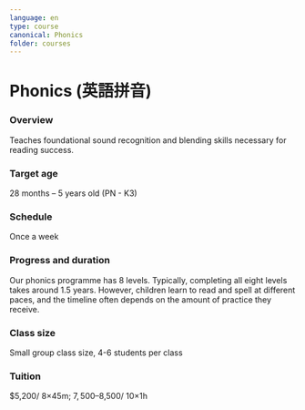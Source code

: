 ```yaml
---
language: en
type: course
canonical: Phonics
folder: courses
---
```

# Phonics (英語拼音)

### Overview
Teaches foundational sound recognition and blending skills necessary for reading success.

### Target age
28 months – 5 years old (PN - K3)

### Schedule
Once a week

### Progress and duration
Our phonics programme has 8 levels. Typically, completing all eight levels takes around 1.5 years. However, children learn to read and spell at different paces, and the timeline often depends on the amount of practice they receive.

### Class size
Small group class size, 4-6 students per class

### Tuition
$5,200/ 8×45m; $7,500–$8,500/ 10×1h
